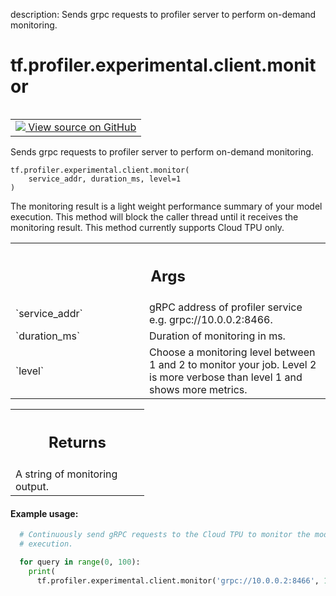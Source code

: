 description: Sends grpc requests to profiler server to perform on-demand monitoring.

<div itemscope itemtype="http://developers.google.com/ReferenceObject">
<meta itemprop="name" content="tf.profiler.experimental.client.monitor" />
<meta itemprop="path" content="Stable" />
</div>

# tf.profiler.experimental.client.monitor

<!-- Insert buttons and diff -->

<table class="tfo-notebook-buttons tfo-api nocontent" align="left">
<td>
  <a target="_blank" href="https://github.com/tensorflow/tensorflow/blob/r2.4/tensorflow/python/profiler/profiler_client.py#L136-L166">
    <img src="https://www.tensorflow.org/images/GitHub-Mark-32px.png" />
    View source on GitHub
  </a>
</td>
</table>



Sends grpc requests to profiler server to perform on-demand monitoring.

<pre class="devsite-click-to-copy prettyprint lang-py tfo-signature-link">
<code>tf.profiler.experimental.client.monitor(
    service_addr, duration_ms, level=1
)
</code></pre>



<!-- Placeholder for "Used in" -->

The monitoring result is a light weight performance summary of your model
execution. This method will block the caller thread until it receives the
monitoring result. This method currently supports Cloud TPU only.

<!-- Tabular view -->
 <table class="responsive fixed orange">
<colgroup><col width="214px"><col></colgroup>
<tr><th colspan="2"><h2 class="add-link">Args</h2></th></tr>

<tr>
<td>
`service_addr`
</td>
<td>
gRPC address of profiler service e.g. grpc://10.0.0.2:8466.
</td>
</tr><tr>
<td>
`duration_ms`
</td>
<td>
Duration of monitoring in ms.
</td>
</tr><tr>
<td>
`level`
</td>
<td>
Choose a monitoring level between 1 and 2 to monitor your job. Level
2 is more verbose than level 1 and shows more metrics.
</td>
</tr>
</table>



<!-- Tabular view -->
 <table class="responsive fixed orange">
<colgroup><col width="214px"><col></colgroup>
<tr><th colspan="2"><h2 class="add-link">Returns</h2></th></tr>
<tr class="alt">
<td colspan="2">
A string of monitoring output.
</td>
</tr>

</table>



#### Example usage:



```python
  # Continuously send gRPC requests to the Cloud TPU to monitor the model
  # execution.

  for query in range(0, 100):
    print(
      tf.profiler.experimental.client.monitor('grpc://10.0.0.2:8466', 1000))
```
